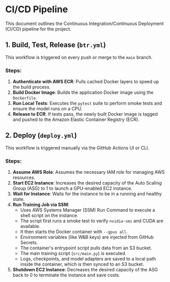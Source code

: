 # CI/CD Pipeline

This document outlines the Continuous Integration/Continuous Deployment (CI/CD) pipeline for the project.

## 1. Build, Test, Release (`btr.yml`)

This workflow is triggered on every push or merge to the `main` branch.

### Steps:

1.  **Authenticate with AWS ECR**: Pulls cached Docker layers to speed up the build process.
2.  **Build Docker Image**: Builds the application Docker image using the `Dockerfile`.
3.  **Run Local Tests**: Executes the `pytest` suite to perform smoke tests and ensure the model runs on a CPU.
4.  **Release to ECR**: If tests pass, the newly built Docker image is tagged and pushed to the Amazon Elastic Container Registry (ECR).

## 2. Deploy (`deploy.yml`)

This workflow is triggered manually via the GitHub Actions UI or CLI.

### Steps:

1.  **Assume AWS Role**: Assumes the necessary IAM role for managing AWS resources.
2.  **Start EC2 Instance**: Increases the desired capacity of the Auto Scaling Group (ASG) to 1 to launch a GPU-enabled EC2 instance.
3.  **Wait for Instance**: Waits for the instance to be in a running and healthy state.
4.  **Run Training Job via SSM**:
    *   Uses AWS Systems Manager (SSM) Run Command to execute a shell script on the instance.
    *   The script first runs a smoke test to verify `nvidia-smi` and CUDA are available.
    *   It then starts the Docker container with `--gpus all`.
    *   Environment variables (like W&B keys) are injected from GitHub Secrets.
    *   The container's entrypoint script pulls data from an S3 bucket.
    *   The main training script (`src/main.py`) is executed.
    *   Logs, checkpoints, and model adapters are saved to a local path inside the container, which is then synced to an S3 bucket.
5.  **Shutdown EC2 Instance**: Decreases the desired capacity of the ASG back to 0 to terminate the instance and save costs.
